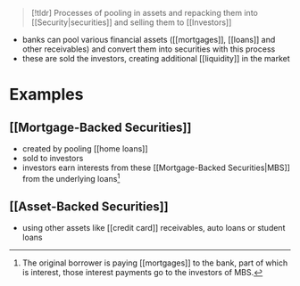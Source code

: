 > [!tldr] Processes of pooling in assets and repacking them into [[Security|securities]] and selling them to [[Investors]]

- banks can pool various financial assets ([[mortgages]], [[loans]] and other receivables) and convert them into securities with this process
- these are sold the investors, creating additional [[liquidity]] in the market

# Examples

## [[Mortgage-Backed Securities]]

- created by pooling [[home loans]]
- sold to investors
- investors earn interests from these [[Mortgage-Backed Securities|MBS]] from the underlying loans[^underlying_loan]

## [[Asset-Backed Securities]]

- using other assets like [[credit card]] receivables, auto loans or student loans

[^underlying_loan]: The original borrower is paying [[mortgages]] to the bank, part of which is interest, those interest payments go to the investors of MBS.